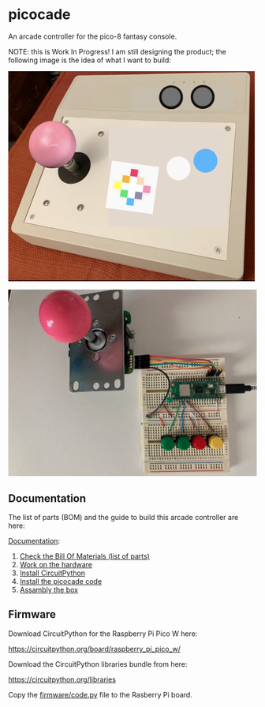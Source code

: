 # picocade

An arcade controller for the pico-8 fantasy console.

NOTE: this is Work In Progress! I am still designing the product; the following image is the idea of what I want to build:

<img alt='PICO-8 arcade controller concept' src='https://github.com/isacben/picocade/blob/main/img/concept.png' width='500'>

![Breadboard](https://github.com/isacben/picocade/blob/main/img/prototype.jpg)

## Documentation 

The list of parts (BOM) and the guide to build this arcade controller are here:

[Documentation](https://github.com/isacben/picocade/blob/main/docs/README.md):

1. [Check the Bill Of Materials (list of parts)](https://github.com/isacben/picocade/blob/main/docs/BOM.md)
2. [Work on the hardware](https://github.com/isacben/picocade/blob/main/docs/hardware.md)
3. [Install CircuitPython](https://github.com/isacben/picocade/blob/main/docs/circuitpython.md)
4. [Install the picocade code](https://github.com/isacben/picocade/blob/main/docs/software.md)
5. [Assambly the box](https://github.com/isacben/picocade/blob/main/docs/box.md)

## Firmware

Download CircuitPython for the Raspberry Pi Pico W here:

https://circuitpython.org/board/raspberry_pi_pico_w/

Download the CircuitPython libraries bundle from here:

https://circuitpython.org/libraries

Copy the [firmware/code.py](https://github.com/isacben/picocade/blob/main/firmware/code.py) file to the Rasberry Pi board.
